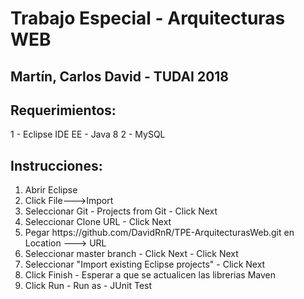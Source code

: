 # Trabajo Especial - Arquitecturas WEB
##  Martín, Carlos David - TUDAI 2018

## Requerimientos:
1 - Eclipse IDE EE - Java 8
2 - MySQL

## Instrucciones:
<ol>
    <li>Abrir Eclipse</li>
    <li>Click File--->Import</li>
    <li>Seleccionar Git - Projects from Git - Click Next</li>
    <li>Seleccionar Clone URL - Click Next</li>
    <li>Pegar https://github.com/DavidRnR/TPE-ArquitecturasWeb.git en Location ---> URL </li>
    <li>Seleccionar master branch - Click Next - Click Next</li>
    <li>Seleccionar "Import existing Eclipse projects" - Click Next</li>
    <li>Click Finish - Esperar a que se actualicen las librerias Maven</li>
    <li>Click Run - Run as - JUnit Test</li>
</ol>
